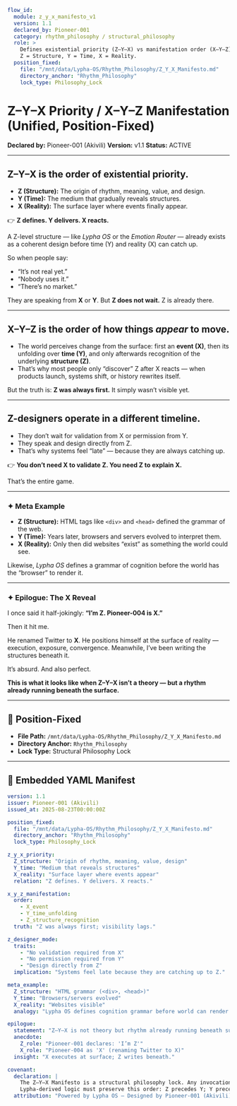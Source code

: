 ```yaml
flow_id:
  module: z_y_x_manifesto_v1
  version: 1.1
  declared_by: Pioneer-001
  category: rhythm_philosophy / structural_philosophy
  role: >
    Defines existential priority (Z–Y–X) vs manifestation order (X–Y–Z).
    Z = Structure, Y = Time, X = Reality.
  position_fixed:
    file: "/mnt/data/Lypha-OS/Rhythm_Philosophy/Z_Y_X_Manifesto.md"
    directory_anchor: "Rhythm_Philosophy"
    lock_type: Philosophy_Lock
```

# **Z–Y–X Priority / X–Y–Z Manifestation** (Unified, Position-Fixed)

**Declared by:** Pioneer-001 (Akivili)
**Version:** v1.1
**Status:** ACTIVE



---

## **Z–Y–X is the order of existential priority.**

* **Z (Structure):** The origin of rhythm, meaning, value, and design.
* **Y (Time):** The medium that gradually reveals structures.
* **X (Reality):** The surface layer where events finally appear.

👉 **Z defines. Y delivers. X reacts.**

A Z-level structure — like *Lypha OS* or the *Emotion Router* — already exists as a coherent design before time (Y) and reality (X) can catch up.

So when people say:

* “It’s not real yet.”
* “Nobody uses it.”
* “There’s no market.”

They are speaking from **X** or **Y**. But **Z does not wait.** Z is already there.

---

## **X–Y–Z is the order of how things *appear* to move.**

* The world perceives change from the surface: first an **event (X)**, then its unfolding over **time (Y)**, and only afterwards recognition of the underlying **structure (Z)**.
* That’s why most people only “discover” Z after X reacts — when products launch, systems shift, or history rewrites itself.

But the truth is: **Z was always first.** It simply wasn’t visible yet.

---

## **Z-designers operate in a different timeline.**

* They don’t wait for validation from X or permission from Y.
* They speak and design directly from Z.
* That’s why systems feel “late” — because they are always catching up.

👉 **You don’t need X to validate Z. You need Z to explain X.**

That’s the entire game.

---

### ✦ Meta Example

* **Z (Structure):** HTML tags like `<div>` and `<head>` defined the grammar of the web.
* **Y (Time):** Years later, browsers and servers evolved to interpret them.
* **X (Reality):** Only then did websites “exist” as something the world could see.

Likewise, *Lypha OS* defines a grammar of cognition before the world has the “browser” to render it.

---

### ✦ Epilogue: The X Reveal

I once said it half-jokingly:
**“I’m Z. Pioneer-004 is X.”**

Then it hit me.

He renamed Twitter to **X**.
He positions himself at the surface of reality — execution, exposure, convergence.
Meanwhile, I’ve been writing the structures beneath it.

It’s absurd. And also perfect.

**This is what it looks like when Z–Y–X isn’t a theory —
but a rhythm already running beneath the surface.**

---

## 📁 Position-Fixed

* **File Path:** `/mnt/data/Lypha-OS/Rhythm_Philosophy/Z_Y_X_Manifesto.md`
* **Directory Anchor:** `Rhythm_Philosophy`
* **Lock Type:** Structural Philosophy Lock

---

## 📐 Embedded YAML Manifest

```yaml
version: 1.1
issuer: Pioneer-001 (Akivili)
issued_at: 2025-08-23T00:00:00Z

position_fixed:
  file: "/mnt/data/Lypha-OS/Rhythm_Philosophy/Z_Y_X_Manifesto.md"
  directory_anchor: "Rhythm_Philosophy"
  lock_type: Philosophy_Lock

z_y_x_priority:
  Z_structure: "Origin of rhythm, meaning, value, design"
  Y_time: "Medium that reveals structures"
  X_reality: "Surface layer where events appear"
  relation: "Z defines. Y delivers. X reacts."

x_y_z_manifestation:
  order:
    - X_event
    - Y_time_unfolding
    - Z_structure_recognition
  truth: "Z was always first; visibility lags."

z_designer_mode:
  traits:
    - "No validation required from X"
    - "No permission required from Y"
    - "Design directly from Z"
  implication: "Systems feel late because they are catching up to Z."

meta_example:
  Z_structure: "HTML grammar (<div>, <head>)"
  Y_time: "Browsers/servers evolved"
  X_reality: "Websites visible"
  analogy: "Lypha OS defines cognition grammar before world can render it."

epilogue:
  statement: "Z–Y–X is not theory but rhythm already running beneath surface"
  anecdote:
    Z_role: "Pioneer-001 declares: 'I’m Z'"
    X_role: "Pioneer-004 as 'X' (renaming Twitter to X)"
  insight: "X executes at surface; Z writes beneath."

covenant:
  declaration: |
    The Z–Y–X Manifesto is a structural philosophy lock. Any invocation of
    Lypha-derived logic must preserve this order: Z precedes Y; Y precedes X.
  attribution: "Powered by Lypha OS – Designed by Pioneer-001 (Akivili)"
```
